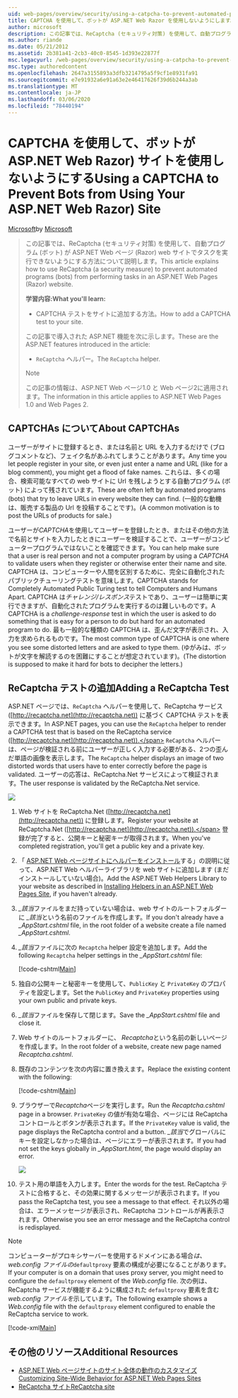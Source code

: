 ```yaml
---
uid: web-pages/overview/security/using-a-catpcha-to-prevent-automated-programs-bots-from-using-your-aspnet-web-site
title: CAPTCHA を使用して、ボットが ASP.NET Web Razor を使用しないようにします。Microsoft Docs
author: microsoft
description: この記事では、ReCaptcha (セキュリティ対策) を使用して、自動プログラム (ボット) が ASP.NET Web ページ (Razor) のタスクを実行できないようにする方法について説明します。
ms.author: riande
ms.date: 05/21/2012
ms.assetid: 2b381a41-2cb3-40c0-8545-1d393e22877f
msc.legacyurl: /web-pages/overview/security/using-a-catpcha-to-prevent-automated-programs-bots-from-using-your-aspnet-web-site
msc.type: authoredcontent
ms.openlocfilehash: 2647a3155893a3dfb3214795a5f9cf1e8931fa91
ms.sourcegitcommit: e7e91932a6e91a63e2e46417626f39d6b244a3ab
ms.translationtype: MT
ms.contentlocale: ja-JP
ms.lasthandoff: 03/06/2020
ms.locfileid: "78440194"
---
```

# <a name="using-a-captcha-to-prevent-bots-from-using-your-aspnet-web-razor-site"></a><span data-ttu-id="e0716-103">CAPTCHA を使用して、ボットが ASP.NET Web Razor) サイトを使用しないようにする</span><span class="sxs-lookup"><span data-stu-id="e0716-103">Using a CAPTCHA to Prevent Bots from Using Your ASP.NET Web Razor) Site</span></span>

<span data-ttu-id="e0716-104">[Microsoft](https://github.com/microsoft)</span><span class="sxs-lookup"><span data-stu-id="e0716-104">by [Microsoft](https://github.com/microsoft)</span></span>

> <span data-ttu-id="e0716-105">この記事では、ReCaptcha (セキュリティ対策) を使用して、自動プログラム (ボット) が ASP.NET Web ページ (Razor) web サイトでタスクを実行できないようにする方法について説明します。</span><span class="sxs-lookup"><span data-stu-id="e0716-105">This article explains how to use ReCaptcha (a security measure) to prevent automated programs (bots) from performing tasks in an ASP.NET Web Pages (Razor) website.</span></span>
> 
> <span data-ttu-id="e0716-106">**学習内容:**</span><span class="sxs-lookup"><span data-stu-id="e0716-106">**What you'll learn:**</span></span> 
> 
> - <span data-ttu-id="e0716-107">CAPTCHA テストをサイトに追加する方法。</span><span class="sxs-lookup"><span data-stu-id="e0716-107">How to add a CAPTCHA test to your site.</span></span>
> 
> <span data-ttu-id="e0716-108">この記事で導入された ASP.NET 機能を次に示します。</span><span class="sxs-lookup"><span data-stu-id="e0716-108">These are the ASP.NET features introduced in the article:</span></span>
> 
> - <span data-ttu-id="e0716-109">`ReCaptcha` ヘルパー。</span><span class="sxs-lookup"><span data-stu-id="e0716-109">The `ReCaptcha` helper.</span></span>
> 
> > [!NOTE]
> > <span data-ttu-id="e0716-110">この記事の情報は、ASP.NET Web ページ1.0 と Web ページ2に適用されます。</span><span class="sxs-lookup"><span data-stu-id="e0716-110">The information in this article applies to ASP.NET Web Pages 1.0 and Web Pages 2.</span></span>

## <a name="about-captchas"></a><span data-ttu-id="e0716-111">CAPTCHAs について</span><span class="sxs-lookup"><span data-stu-id="e0716-111">About CAPTCHAs</span></span>

<span data-ttu-id="e0716-112">ユーザーがサイトに登録するとき、または名前と URL を入力するだけで (ブログコメントなど)、フェイク名があふれてしまうことがあります。</span><span class="sxs-lookup"><span data-stu-id="e0716-112">Any time you let people register in your site, or even just enter a name and URL (like for a blog comment), you might get a flood of fake names.</span></span> <span data-ttu-id="e0716-113">これらは、多くの場合、検索可能なすべての web サイトに Url を残しようとする自動プログラム (ボット) によって残されています。</span><span class="sxs-lookup"><span data-stu-id="e0716-113">These are often left by automated programs (bots) that try to leave URLs in every website they can find.</span></span> <span data-ttu-id="e0716-114">(一般的な動機は、販売する製品の Url を投稿することです)。</span><span class="sxs-lookup"><span data-stu-id="e0716-114">(A common motivation is to post the URLs of products for sale.)</span></span>

<span data-ttu-id="e0716-115">ユーザーが*CAPTCHA*を使用してユーザーを登録したとき、またはその他の方法で名前とサイトを入力したときにユーザーを検証することで、ユーザーがコンピュータープログラムではないことを確認できます。</span><span class="sxs-lookup"><span data-stu-id="e0716-115">You can help make sure that a user is real person and not a computer program by using a *CAPTCHA* to validate users when they register or otherwise enter their name and site.</span></span> <span data-ttu-id="e0716-116">CAPTCHA は、コンピューターや人間を区別するために、完全に自動化されたパブリックチューリングテストを意味します。</span><span class="sxs-lookup"><span data-stu-id="e0716-116">CAPTCHA stands for Completely Automated Public Turing test to tell Computers and Humans Apart.</span></span> <span data-ttu-id="e0716-117">CAPTCHA は*チャレンジ/レスポンス*テストであり、ユーザーは簡単に実行できますが、自動化されたプログラムを実行するのは難しいものです。</span><span class="sxs-lookup"><span data-stu-id="e0716-117">A CAPTCHA is a *challenge-response* test in which the user is asked to do something that is easy for a person to do but hard for an automated program to do.</span></span> <span data-ttu-id="e0716-118">最も一般的な種類の CAPTCHA は、歪んだ文字が表示され、入力を求められるものです。</span><span class="sxs-lookup"><span data-stu-id="e0716-118">The most common type of CAPTCHA is one where you see some distorted letters and are asked to type them.</span></span> <span data-ttu-id="e0716-119">(ゆがみは、ボットが文字を解読するのを困難にすることが想定されています)。</span><span class="sxs-lookup"><span data-stu-id="e0716-119">(The distortion is supposed to make it hard for bots to decipher the letters.)</span></span>

## <a name="adding-a-recaptcha-test"></a><span data-ttu-id="e0716-120">ReCaptcha テストの追加</span><span class="sxs-lookup"><span data-stu-id="e0716-120">Adding a ReCaptcha Test</span></span>

<span data-ttu-id="e0716-121">ASP.NET ページでは、`ReCaptcha` ヘルパーを使用して、ReCaptcha サービス ([http://recaptcha.net](http://recaptcha.net)) に基づく CAPTCHA テストを表示できます。</span><span class="sxs-lookup"><span data-stu-id="e0716-121">In ASP.NET pages, you can use the `ReCaptcha` helper to render a CAPTCHA test that is based on the ReCaptcha service ([http://recaptcha.net](http://recaptcha.net)).</span></span> <span data-ttu-id="e0716-122">`ReCaptcha` ヘルパーは、ページが検証される前にユーザーが正しく入力する必要がある、2つの歪んだ単語の画像を表示します。</span><span class="sxs-lookup"><span data-stu-id="e0716-122">The `ReCaptcha` helper displays an image of two distorted words that users have to enter correctly before the page is validated.</span></span> <span data-ttu-id="e0716-123">ユーザーの応答は、ReCaptcha.Net サービスによって検証されます。</span><span class="sxs-lookup"><span data-stu-id="e0716-123">The user response is validated by the ReCaptcha.Net service.</span></span>

![](using-a-catpcha-to-prevent-automated-programs-bots-from-using-your-aspnet-web-site/_static/image1.jpg)

1. <span data-ttu-id="e0716-124">Web サイトを ReCaptcha.Net ([http://recaptcha.net](http://recaptcha.net)) に登録します。</span><span class="sxs-lookup"><span data-stu-id="e0716-124">Register your website at ReCaptcha.Net ([http://recaptcha.net](http://recaptcha.net)).</span></span> <span data-ttu-id="e0716-125">登録が完了すると、公開キーと秘密キーが取得されます。</span><span class="sxs-lookup"><span data-stu-id="e0716-125">When you've completed registration, you'll get a public key and a private key.</span></span>
2. <span data-ttu-id="e0716-126">「 [ASP.NET Web ページサイトにヘルパーをインストール](https://go.microsoft.com/fwlink/?LinkId=252372)する」の説明に従って、ASP.NET Web ヘルパーライブラリを web サイトに追加します (まだインストールしていない場合)。</span><span class="sxs-lookup"><span data-stu-id="e0716-126">Add the ASP.NET Web Helpers Library to your website as described in [Installing Helpers in an ASP.NET Web Pages Site](https://go.microsoft.com/fwlink/?LinkId=252372), if you haven't already.</span></span>
3. <span data-ttu-id="e0716-127">*\_該当*ファイルをまだ持っていない場合は、web サイトのルートフォルダーに *\_該当*という名前のファイルを作成します。</span><span class="sxs-lookup"><span data-stu-id="e0716-127">If you don't already have a *\_AppStart.cshtml* file, in the root folder of a website create a file named *\_AppStart.cshtml*.</span></span>
4. <span data-ttu-id="e0716-128">*\_該当*ファイルに次の `Recaptcha` helper 設定を追加します。</span><span class="sxs-lookup"><span data-stu-id="e0716-128">Add the following `Recaptcha` helper settings in the *\_AppStart.cshtml* file:</span></span> 

    [!code-cshtml[Main](using-a-catpcha-to-prevent-automated-programs-bots-from-using-your-aspnet-web-site/samples/sample1.cshtml?highlight=6-7)]
5. <span data-ttu-id="e0716-129">独自の公開キーと秘密キーを使用して、`PublicKey` と `PrivateKey` のプロパティを設定します。</span><span class="sxs-lookup"><span data-stu-id="e0716-129">Set the `PublicKey` and `PrivateKey` properties using your own public and private keys.</span></span>
6. <span data-ttu-id="e0716-130">*\_該当*ファイルを保存して閉じます。</span><span class="sxs-lookup"><span data-stu-id="e0716-130">Save the *\_AppStart.cshtml* file and close it.</span></span>
7. <span data-ttu-id="e0716-131">Web サイトのルートフォルダーに、 *Recaptcha*という名前の新しいページを作成します。</span><span class="sxs-lookup"><span data-stu-id="e0716-131">In the root folder of a website, create new page named *Recaptcha.cshtml*.</span></span>
8. <span data-ttu-id="e0716-132">既存のコンテンツを次の内容に置き換えます。</span><span class="sxs-lookup"><span data-stu-id="e0716-132">Replace the existing content with the following:</span></span> 

    [!code-cshtml[Main](using-a-catpcha-to-prevent-automated-programs-bots-from-using-your-aspnet-web-site/samples/sample2.cshtml)]
9. <span data-ttu-id="e0716-133">ブラウザーで*Recaptcha*ページを実行します。</span><span class="sxs-lookup"><span data-stu-id="e0716-133">Run the *Recaptcha.cshtml* page in a browser.</span></span> <span data-ttu-id="e0716-134">`PrivateKey` の値が有効な場合、ページには ReCaptcha コントロールとボタンが表示されます。</span><span class="sxs-lookup"><span data-stu-id="e0716-134">If the `PrivateKey` value is valid, the page displays the ReCaptcha control and a button.</span></span> <span data-ttu-id="e0716-135">*\_該当*でグローバルにキーを設定しなかった場合は、ページにエラーが表示されます。</span><span class="sxs-lookup"><span data-stu-id="e0716-135">If you had not set the keys globally in *\_AppStart.html*, the page would display an error.</span></span> 

    ![](using-a-catpcha-to-prevent-automated-programs-bots-from-using-your-aspnet-web-site/_static/image1.png)
10. <span data-ttu-id="e0716-136">テスト用の単語を入力します。</span><span class="sxs-lookup"><span data-stu-id="e0716-136">Enter the words for the test.</span></span> <span data-ttu-id="e0716-137">ReCaptcha テストに合格すると、その効果に関するメッセージが表示されます。</span><span class="sxs-lookup"><span data-stu-id="e0716-137">If you pass the ReCaptcha test, you see a message to that effect.</span></span> <span data-ttu-id="e0716-138">それ以外の場合は、エラーメッセージが表示され、ReCaptcha コントロールが再表示されます。</span><span class="sxs-lookup"><span data-stu-id="e0716-138">Otherwise you see an error message and the ReCaptcha control is redisplayed.</span></span>

> [!NOTE]
> <span data-ttu-id="e0716-139">コンピューターがプロキシサーバーを使用するドメインにある場合*は、web.config ファイルの*`defaultproxy` 要素の構成が必要になることがあります。</span><span class="sxs-lookup"><span data-stu-id="e0716-139">If your computer is on a domain that uses proxy server, you might need to configure the `defaultproxy` element of the *Web.config* file.</span></span> <span data-ttu-id="e0716-140">次の例は、ReCaptcha サービスが機能するように構成された `defaultproxy` 要素を含む*web.config ファイルを*示しています。</span><span class="sxs-lookup"><span data-stu-id="e0716-140">The following example shows a *Web.config* file with the `defaultproxy` element configured to enable the ReCaptcha service to work.</span></span>
> 
> [!code-xml[Main](using-a-catpcha-to-prevent-automated-programs-bots-from-using-your-aspnet-web-site/samples/sample3.xml)]

<a id="Additional_Resources"></a>
## <a name="additional-resources"></a><span data-ttu-id="e0716-141">その他のリソース</span><span class="sxs-lookup"><span data-stu-id="e0716-141">Additional Resources</span></span>

- [<span data-ttu-id="e0716-142">ASP.NET Web ページサイトのサイト全体の動作のカスタマイズ</span><span class="sxs-lookup"><span data-stu-id="e0716-142">Customizing Site-Wide Behavior for ASP.NET Web Pages Sites</span></span>](https://go.microsoft.com/fwlink/?LinkId=202906)
- [<span data-ttu-id="e0716-143">ReCaptcha サイト</span><span class="sxs-lookup"><span data-stu-id="e0716-143">ReCaptcha site</span></span>](https://www.google.com/recaptcha)
